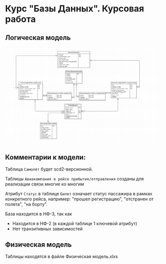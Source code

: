 # Курс "Базы Данных". Курсовая работа
## Логическая модель

![Логическая модель](logic_new.png)


## Комментарии к модели:

Таблица ```Самолёт``` будет scd2-версионной.

Таблицы ```Авиакомпания в рейсе прибытия/отправления``` созданы для реализации связи многие ко многим

Атрибут ```Статус``` в таблице ```Билет``` означает статус пассажира в рамках конкретного рейса, например: "прошел регистрацию", "отстранен от полета", "на борту".

База находится в НФ-3, так как
* Находится в НФ-2 (в каждой таблице 1 ключевой атрибут)
* Нет транзитивных зависимостей

## Физическая модель
Таблицы находятся в файле Физическая модель.xlxs

